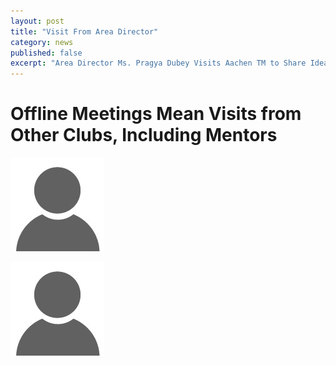 ```yaml
---
layout: post
title: "Visit From Area Director"
category: news
published: false
excerpt: "Area Director Ms. Pragya Dubey Visits Aachen TM to Share Ideas and Give Valuable Feedback"
---
```


# Offline Meetings Mean Visits from Other Clubs, Including Mentors



[//]: # (This is a backend comment.)

![](/assets/images/default-no-profile-pic.jpg)

<img src="/assets/images/default-no-profile-pic.jpg">
